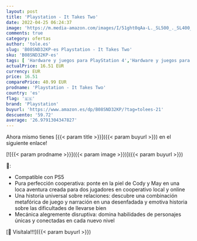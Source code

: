 ```yaml
---
layout: post
title: 'Playstation - It Takes Two'
date: 2022-04-25 06:24:37
image: 'https://m.media-amazon.com/images/I/51ght0qAa-L._SL500_._SL400_.jpg'
comments: true
category: ofertas
author: 'tole.es'
slug: 'B08SND32KP-es Playstation - It Takes Two'
sku: 'B08SND32KP-es'
tags: [ 'Hardware y juegos para PlayStation 4','Hardware y juegos para PlayStation 5','Juegos para PlayStation 4','Juegos para PlayStation 5','Videojuegos','playstation','🇪🇸', ]
actualPrice: 16.51 EUR
currency: EUR
price: 16.51
comparePrice: 40.99 EUR
prodname: 'Playstation - It Takes Two'
country: 'es'
flag: '🇪🇸'
brand: 'Playstation'
buyurl: 'https://www.amazon.es/dp/B08SND32KP/?tag=tolees-21'
descuento: '59.72'
average: '26.9791304347827'
---
```


Ahora mismo tienes [{{< param title >}}]({{< param buyurl >}}) en el siguiente enlace!

[![{{< param prodname >}}]({{< param image >}})]({{< param buyurl >}})

🔎:

- Compatible con PS5
- Pura perfección cooperativa: ponte en la piel de Cody y May en una loca aventura creada para dos jugadores en cooperativo local y online
- Una historia universal sobre relaciones: descubre una combinación metafórica de juego y narración en una desenfadada y emotiva historia sobre las dificultades de llevarse bien
- Mecánica alegremente disruptiva: domina habilidades de personajes únicas y conectadas en cada nuevo nivel

[🛒 Visítala!!!]({{< param buyurl >}})
